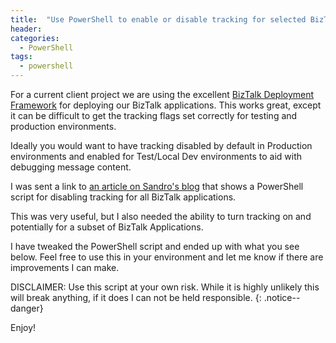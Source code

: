 ```yaml
---
title:  "Use PowerShell to enable or disable tracking for selected BizTalk Applications"
header:
categories: 
  - PowerShell
tags:
  - powershell
---
```


For a current client project we are using the excellent [BizTalk Deployment Framework](https://biztalkdeployment.codeplex.com/) for deploying our BizTalk applications. This works great, except it can be difficult to get the tracking flags set correctly for testing and production environments. 

Ideally you would want to have tracking disabled by default in Production environments and enabled for Test/Local Dev environments to aid with debugging message content.

I was sent a link to [an article on Sandro's blog](http://sandroaspbiztalkblog.wordpress.com/2014/11/03/biztalk-devops-how-to-take-control-of-your-environment-disable-tracking-settings-in-biztalk-server-environment/) that shows a PowerShell script for disabling tracking for all BizTalk applications. 

This was very useful, but I also needed the ability to turn tracking on and potentially for a subset of BizTalk Applications.

I have tweaked the PowerShell script and ended up with what you see below.
Feel free to use this in your environment and let me know if there are improvements I can make.

<script src="https://gist.github.com/mattcorr/7d5ec29cf8ab420cb95b.js"></script>

DISCLAIMER: Use this script at your own risk. While it is highly unlikely this will break anything, if it does I can not be held responsible.
{: .notice--danger}


Enjoy!